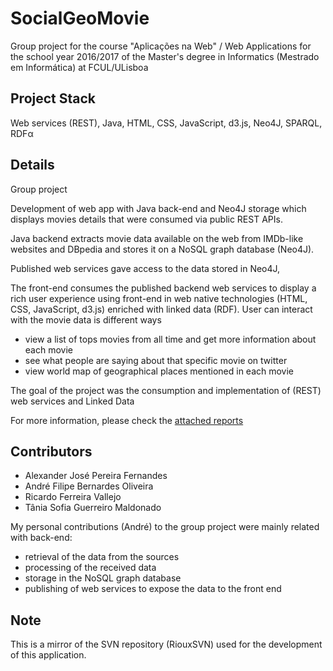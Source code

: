 # SocialGeoMovie

Group project for the course "Aplicações na Web" / Web Applications for the school year 2016/2017 of the Master's degree in Informatics (Mestrado em Informática) at FCUL/ULisboa

## Project Stack
Web services (REST), Java, HTML, CSS, JavaScript, d3.js, Neo4J, SPARQL, RDFα

## Details
Group project

Development of web app with Java back-end and Neo4J storage which displays  movies details that were consumed via public REST APIs.

Java backend extracts movie data available on the web from IMDb-like websites and DBpedia and stores it on a NoSQL graph database (Neo4J).

Published web services gave access to the data stored in Neo4J,

The front-end consumes the published backend web services to display a rich user experience using front-end in web native technologies (HTML, CSS, JavaScript, d3.js) enriched with linked data (RDF).
User can interact with the movie data is different ways
- view a list of tops movies from all time and get more information about each movie
- see what people are saying about that specific movie on twitter
- view world map of geographical places mentioned in each movie

The goal of the project was the consumption and implementation of (REST) web services and Linked Data

For more information, please check the [attached reports](Reports)

## Contributors
- Alexander José Pereira Fernandes
- André Filipe Bernardes Oliveira
- Ricardo Ferreira Vallejo
- Tânia Sofia Guerreiro Maldonado

My personal contributions (André) to the group project were mainly related with back-end:
- retrieval of the data from the sources
- processing of the received data
- storage in the NoSQL graph database
- publishing of web services to expose the data to the front end

## Note
This is a mirror of the SVN repository (RiouxSVN) used for the development of this application.
